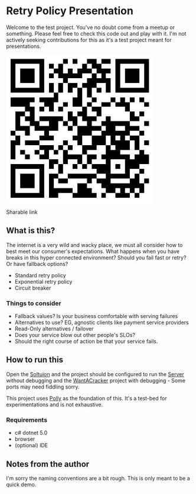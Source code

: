# Retry Policy Presentation

Welcome to the test project. You've no doubt come from a meetup or something. Please feel free to check this code out and play with it. I'm not actively seeking contributions for this as it's a test project meant for presentations.

![qrcode](./docs/presentation.png)

Sharable link

## What is this?

The internet is a very wild and wacky place, we must all consider how to best meet our consumer's expectations. What happens when you have breaks in this hyper connected environment? Should you fail fast or retry? Or have fallback options?

- Standard retry policy
- Exponential retry policy
- Circuit breaker

### Things to consider

- Fallback values? Is your business comfortable with serving failures
- Alternatives to use? EG, agnostic clients like payment service providers
- Read-Only alternatives / failover
- Does your service blow out other people's SLOs?
- Should the right course of action be that your service fails.

## How to run this

Open the [Soltuion](./Policy.sln) and the project should be configured to run the [Server](./Server/) without debugging and the [WantACracker](./WantACracker/) project with debugging - Some ports may need fiddling sorry.

This project uses [Polly](https://github.com/App-vNext/Polly) as the foundation of this. It's a test-bed for experimentations and is not exhaustive.

### Requirements

- c# dotnet 5.0
- browser
- (optional) IDE

## Notes from the author

I'm sorry the naming conventions are a bit rough. This is only meant to be a quick demo.
